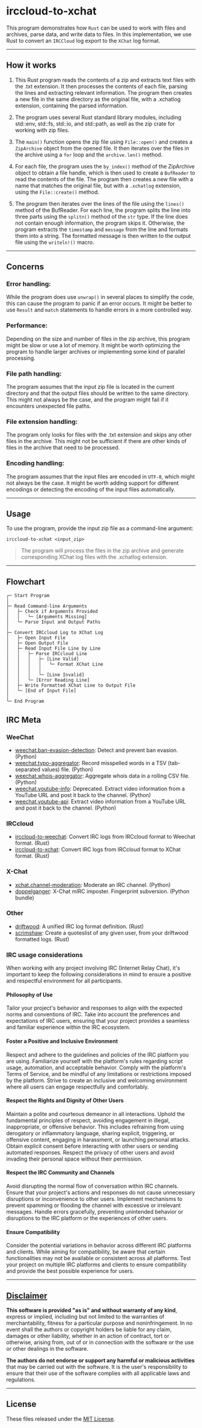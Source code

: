 # irccloud-to-xchat
This program demonstrates how `Rust` can be used to work with files and archives, parse data, and write data to files. In this implementation, we use Rust to convert an `IRCCloud` log export to the `XChat` log format.

---

## How it works
1. This Rust program reads the contents of a zip and extracts text files with the .txt extension. It then processes the contents of each file, parsing the lines and extracting relevant information. The program then creates a new file in the same directory as the original file, with a .xchatlog extension, containing the parsed information.

2. The program uses several Rust standard library modules, including std::env, std::fs, std::io, and std::path, as well as the zip crate for working with zip files.

3. The `main()` function opens the zip file using `File::open()` and creates a `ZipArchive` object from the opened file. It then iterates over the files in the archive using a `for` loop and the `archive.len()` method.

4. For each file, the program uses the `by_index()` method of the ZipArchive object to obtain a file handle, which is then used to create a `BufReader` to read the contents of the file. The program then creates a new file with a name that matches the original file, but with a `.xchatlog` extension, using the `File::create()` method.

5. The program then iterates over the lines of the file using the `lines()` method of the BufReader. For each line, the program splits the line into three parts using the `splitn()` method of the `str` type. If the line does not contain enough information, the program skips it. Otherwise, the program extracts the `timestamp` and `message` from the line and formats them into a string. The formatted message is then written to the output file using the `writeln!()` macro.

---

## Concerns
### Error handling:
While the program does use `unwrap()` in several places to simplify the code, this can cause the program to panic if an error occurs. It might be better to use `Result` and `match` statements to handle errors in a more controlled way.
### Performance:
Depending on the size and number of files in the zip archive, this program might be slow or use a lot of memory. It might be worth optimizing the program to handle larger archives or implementing some kind of parallel processing.
### File path handling:
The program assumes that the input zip file is located in the current directory and that the output files should be written to the same directory. This might not always be the case, and the program might fail if it encounters unexpected file paths.
### File extension handling:
The program only looks for files with the .txt extension and skips any other files in the archive. This might not be sufficient if there are other kinds of files in the archive that need to be processed.
### Encoding handling:
The program assumes that the input files are encoded in `UTF-8`, which might not always be the case. It might be worth adding support for different encodings or detecting the encoding of the input files automatically.

---

## Usage

To use the program, provide the input zip file as a command-line argument:
```shell
irccloud-to-xchat <input_zip>
```

> The program will process the files in the zip archive and generate corresponding XChat log files with the .xchatlog extension.

---

## Flowchart
```
┌─ Start Program
│
├─ Read Command-line Arguments
│   ├─ Check if Arguments Provided
│   │   └─ [Arguments Missing]
│   └─ Parse Input and Output Paths
│
├─ Convert IRCcloud Log to XChat Log
│   ├─ Open Input File
│   ├─ Open Output File
│   ├─ Read Input File Line by Line
│   │   ├─ Parse IRCcloud Line
│   │   │   ├─ [Line Valid]
│   │   │   │   └─ Format XChat Line
│   │   │   │
│   │   │   └─ [Line Invalid]
│   │   └─ [Error Reading Line]
│   ├─ Write Formatted XChat Line to Output File
│   └─ [End of Input File]
│
└─ End Program
```

## IRC Meta

### WeeChat
- [weechat.ban-evasion-detection](https://github.com/apple-fritter/weechat.ban-evasion-detection): Detect and prevent ban evasion. (Python)
- [weechat.typo-aggregator](https://github.com/apple-fritter/weechat.typo-aggregator): Record misspelled words in a TSV (tab-separated values) file. (Python)
- [weechat.whois-aggregator](https://github.com/apple-fritter/weechat.whois-aggregator): Aggregate whois data in a rolling CSV file. (Python)
- [weechat.youtube-info](https://github.com/apple-fritter/weechat.youtube-info): Deprecated. Extract video information from a YouTube URL and post it back to the channel. (Python)
- [weechat.youtube-api](https://github.com/apple-fritter/weechat.youtube-api): Extract video information from a YouTube URL and post it back to the channel. (Python)

### IRCcloud
- [irccloud-to-weechat](https://github.com/apple-fritter/irccloud-to-weechat): Convert IRC logs from IRCcloud format to Weechat format. (Rust)
- [irccloud-to-xchat](https://github.com/apple-fritter/irccloud-to-xchat): Convert IRC logs from IRCcloud format to XChat format. (Rust)

### X-Chat
- [xchat.channel-moderation](https://github.com/apple-fritter/xchat.channel-moderation): Moderate an IRC channel. (Python)
- [doppelganger](https://github.com/apple-fritter/doppelganger): X-Chat mIRC imposter. Fingerprint subversion. (Python bundle)

### Other
- [driftwood](https://github.com/apple-fritter/driftwood): A unified IRC log format definition. (Rust)
- [scrimshaw](https://github.com/apple-fritter/scrimshaw): Create a quoteslist of any given user, from your driftwood formatted logs. (Rust)

### IRC usage considerations
When working with any project involving IRC (Internet Relay Chat), it's important to keep the following considerations in mind to ensure a positive and respectful environment for all participants.

#### Philosophy of Use
Tailor your project's behavior and responses to align with the expected norms and conventions of IRC. Take into account the preferences and expectations of IRC users, ensuring that your project provides a seamless and familiar experience within the IRC ecosystem.

#### Foster a Positive and Inclusive Environment
Respect and adhere to the guidelines and policies of the IRC platform you are using. Familiarize yourself with the platform's rules regarding script usage, automation, and acceptable behavior. Comply with the platform's Terms of Service, and be mindful of any limitations or restrictions imposed by the platform. Strive to create an inclusive and welcoming environment where all users can engage respectfully and comfortably.

#### Respect the Rights and Dignity of Other Users
Maintain a polite and courteous demeanor in all interactions. Uphold the fundamental principles of respect, avoiding engagement in illegal, inappropriate, or offensive behavior. This includes refraining from using derogatory or inflammatory language, sharing explicit, triggering, or offensive content, engaging in harassment, or launching personal attacks. Obtain explicit consent before interacting with other users or sending automated responses. Respect the privacy of other users and avoid invading their personal space without their permission.

#### Respect the IRC Community and Channels
Avoid disrupting the normal flow of conversation within IRC channels. Ensure that your project's actions and responses do not cause unnecessary disruptions or inconvenience to other users. Implement mechanisms to prevent spamming or flooding the channel with excessive or irrelevant messages. Handle errors gracefully, preventing unintended behavior or disruptions to the IRC platform or the experiences of other users.

#### Ensure Compatibility
Consider the potential variations in behavior across different IRC platforms and clients. While aiming for compatibility, be aware that certain functionalities may not be available or consistent across all platforms. Test your project on multiple IRC platforms and clients to ensure compatibility and provide the best possible experience for users.

---

## [Disclaimer](DISCLAIMER)
**This software is provided "as is" and without warranty of any kind**, express or implied, including but not limited to the warranties of merchantability, fitness for a particular purpose and noninfringement. In no event shall the authors or copyright holders be liable for any claim, damages or other liability, whether in an action of contract, tort or otherwise, arising from, out of or in connection with the software or the use or other dealings in the software.

**The authors do not endorse or support any harmful or malicious activities** that may be carried out with the software. It is the user's responsibility to ensure that their use of the software complies with all applicable laws and regulations.

---

## License

These files released under the [MIT License](LICENSE).

